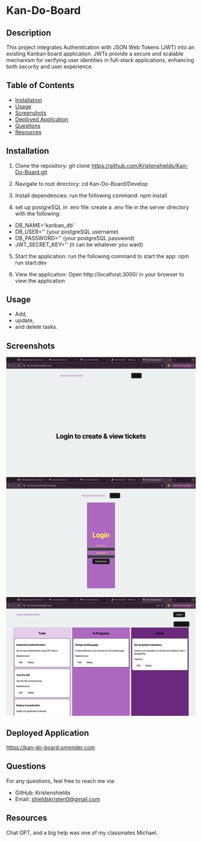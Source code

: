 # Kan-Do-Board

  ## Description
  This project integrates Authentication with JSON Web Tokens (JWT) into an existing Kanban board application. JWTs provide a secure and scalable mechanism for verifying user identities in full-stack applications, enhancing both security and user experience.

  ## Table of Contents
  - [Installation](#installation)
  - [Usage](#usage)
  - [Screenshots](#screenshots)
  - [Deployed Application](#deployed-application)
  - [Questions](#questions)
  - [Resources](#resources)

  ## Installation
  1. Clone the repository:
  git clone https://github.com/Kristenshields/Kan-Do-Board.git

  2. Navigate to root directory:
  cd Kan-Do-Board/Develop

  3. Install dependencies:
  run the following command: npm install

  4. set up postgreSQL in .env file:
  create a .env file in the server directory with the following:
  - DB_NAME='kanban_db'
  - DB_USER='' (your postgreSQL username)
  - DB_PASSWORD='' (your postgreSQL password)
  - JWT_SECRET_KEY='' (it can be whatever you want)

  5. Start the application:
  run the following command to start the app: npm run start:dev

  6. View the application:
  Open http://localhost:3000/ in your browser to view the application

  ## Usage
  - Add, 
  - update, 
  - and delete tasks.


  ## Screenshots

  ![Main Page](./Assets/mainPage.png)
  ![Login Page](./Assets/loginPage.png)
  ![Kanban Board](./Assets/kanbanBoard.png)

  ## Deployed Application

  https://kan-do-board.onrender.com

 
  ## Questions
  For any questions, feel free to reach me via:
  - GitHub: Kristenshields
  - Email: shieldskristen0@gmail.com

  ## Resources
  Chat GPT, and a big help was one of my classmates Michael.
